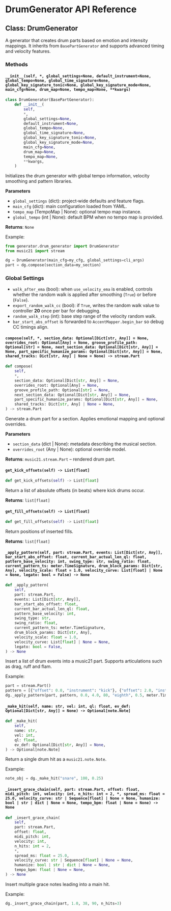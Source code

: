 # DrumGenerator API Reference

## Class: DrumGenerator
A generator that creates drum parts based on emotion and intensity mappings. It inherits from `BasePartGenerator` and supports advanced timing and velocity features.

### Methods

#### `__init__(self, *, global_settings=None, default_instrument=None, global_tempo=None, global_time_signature=None, global_key_signature_tonic=None, global_key_signature_mode=None, main_cfg=None, drum_map=None, tempo_map=None, **kwargs)`
```python
class DrumGenerator(BasePartGenerator):
    def __init__(
        self,
        *,
        global_settings=None,
        default_instrument=None,
        global_tempo=None,
        global_time_signature=None,
        global_key_signature_tonic=None,
        global_key_signature_mode=None,
        main_cfg=None,
        drum_map=None,
        tempo_map=None,
        **kwargs,
    )
```
Initializes the drum generator with global tempo information, velocity smoothing and pattern libraries.

**Parameters**
- `global_settings` (dict): project‑wide defaults and feature flags.
- `main_cfg` (dict): main configuration loaded from YAML.
- `tempo_map` (TempoMap | None): optional tempo map instance.
- `global_tempo` (int | None): default BPM when no tempo map is provided.

**Returns**: `None`

Example:
```python
from generator.drum_generator import DrumGenerator
from music21 import stream

dg = DrumGenerator(main_cfg=my_cfg, global_settings=cli_args)
part = dg.compose(section_data=my_section)
```

### Global Settings

- `walk_after_ema` (bool): when `use_velocity_ema` is enabled, controls whether
  the random walk is applied after smoothing (`True`) or before (`False`).
- `export_random_walk_cc` (bool): if `True`, writes the random walk value to
  controller **20** once per bar for debugging.
- `random_walk_step` (int): base step range of the velocity random walk.
- `bar_start_abs_offset` is forwarded to `AccentMapper.begin_bar` so debug CC timings align.

#### `compose(self, *, section_data: Optional[Dict[str, Any]] = None, overrides_root: Optional[Any] = None, groove_profile_path: Optional[str] = None, next_section_data: Optional[Dict[str, Any]] = None, part_specific_humanize_params: Optional[Dict[str, Any]] = None, shared_tracks: Dict[str, Any] | None = None) -> stream.Part`
```python
def compose(
    self,
    *,
    section_data: Optional[Dict[str, Any]] = None,
    overrides_root: Optional[Any] = None,
    groove_profile_path: Optional[str] = None,
    next_section_data: Optional[Dict[str, Any]] = None,
    part_specific_humanize_params: Optional[Dict[str, Any]] = None,
    shared_tracks: Dict[str, Any] | None = None,
) -> stream.Part
```
Generate a drum part for a section. Applies emotional mapping and optional overrides.

**Parameters**
- `section_data` (dict | None): metadata describing the musical section.
- `overrides_root` (Any | None): optional override model.

**Returns**: `music21.stream.Part` – rendered drum part.

#### `get_kick_offsets(self) -> List[float]`
```python
def get_kick_offsets(self) -> List[float]
```
Return a list of absolute offsets (in beats) where kick drums occur.

**Returns**: `list[float]`

#### `get_fill_offsets(self) -> List[float]`
```python
def get_fill_offsets(self) -> List[float]
```
Return positions of inserted fills.

**Returns**: `list[float]`

#### `_apply_pattern(self, part: stream.Part, events: List[Dict[str, Any]], bar_start_abs_offset: float, current_bar_actual_len_ql: float, pattern_base_velocity: int, swing_type: str, swing_ratio: float, current_pattern_ts: meter.TimeSignature, drum_block_params: Dict[str, Any], velocity_scale: float = 1.0, velocity_curve: List[float] | None = None, legato: bool = False) -> None`
```python
def _apply_pattern(
    self,
    part: stream.Part,
    events: List[Dict[str, Any]],
    bar_start_abs_offset: float,
    current_bar_actual_len_ql: float,
    pattern_base_velocity: int,
    swing_type: str,
    swing_ratio: float,
    current_pattern_ts: meter.TimeSignature,
    drum_block_params: Dict[str, Any],
    velocity_scale: float = 1.0,
    velocity_curve: List[float] | None = None,
    legato: bool = False,
) -> None
```
Insert a list of drum events into a music21 part. Supports articulations such as drag, ruff and flam.

Example:
```python
part = stream.Part()
pattern = [{"offset": 0.0, "instrument": "kick"}, {"offset": 2.0, "instrument": "snare"}]
dg._apply_pattern(part, pattern, 0.0, 4.0, 80, "eighth", 0.5, meter.TimeSignature("4/4"), {}, 1.0, [1.0])
```

#### `_make_hit(self, name: str, vel: int, ql: float, ev_def: Optional[Dict[str, Any]] = None) -> Optional[note.Note]`
```python
def _make_hit(
    self,
    name: str,
    vel: int,
    ql: float,
    ev_def: Optional[Dict[str, Any]] = None,
) -> Optional[note.Note]
```
Return a single drum hit as a `music21.note.Note`.

Example:
```python
note_obj = dg._make_hit("snare", 100, 0.25)
```

#### `_insert_grace_chain(self, part: stream.Part, offset: float, midi_pitch: int, velocity: int, n_hits: int = 2, *, spread_ms: float = 25.0, velocity_curve: str | Sequence[float] | None = None, humanize: bool | str | dict | None = None, tempo_bpm: float | None = None) -> None`
```python
def _insert_grace_chain(
    self,
    part: stream.Part,
    offset: float,
    midi_pitch: int,
    velocity: int,
    n_hits: int = 2,
    *,
    spread_ms: float = 25.0,
    velocity_curve: str | Sequence[float] | None = None,
    humanize: bool | str | dict | None = None,
    tempo_bpm: float | None = None,
) -> None
```
Insert multiple grace notes leading into a main hit.

Example:
```python
dg._insert_grace_chain(part, 1.0, 38, 90, n_hits=3)
```


